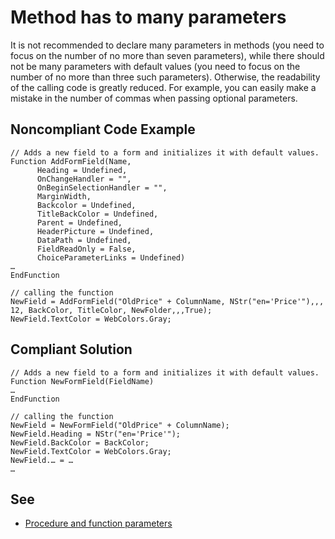 # Method has to many parameters

It is not recommended to declare many parameters in methods (you need to focus on the number of no more than seven parameters),
while there should not be many parameters with default values (you need to focus on the number of no more than three such parameters). 
Otherwise, the readability of the calling code is greatly reduced. 
For example, you can easily make a mistake in the number of commas when passing optional parameters.

## Noncompliant Code Example

```bsl
// Adds a new field to a form and initializes it with default values.
Function AddFormField(Name,
      Heading = Undefined,
      OnChangeHandler = "",
      OnBeginSelectionHandler = "",
      MarginWidth,
      Backcolor = Undefined,
      TitleBackColor = Undefined,
      Parent = Undefined,
      HeaderPicture = Undefined,
      DataPath = Undefined,
      FieldReadOnly = False,
      ChoiceParameterLinks = Undefined)
…
EndFunction
­
// calling the function
NewField = AddFormField("OldPrice" + ColumnName, NStr("en='Price'"),,, 12, BackColor, TitleColor, NewFolder,,,True);
NewField.TextColor = WebColors.Gray;
```
## Compliant Solution

```bsl
// Adds a new field to a form and initializes it with default values.
Function NewFormField(FieldName) 
…
EndFunction
­
// calling the function
NewField = NewFormField("OldPrice" + ColumnName);
NewField.Heading = NStr("en='Price'");
NewField.BackColor = BackColor;
NewField.TextColor = WebColors.Gray;
NewField.… = …
…
```

## See

- [Procedure and function parameters](https://1c-dn.com/library/procedure_and_function_parameters/)
